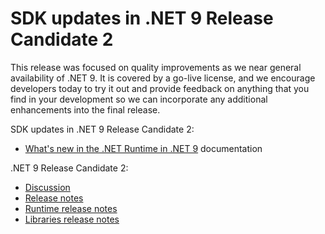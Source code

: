 # SDK updates in .NET 9 Release Candidate 2

This release was focused on quality improvements as we near general availability of .NET 9. It is covered by a go-live license, and we encourage developers today to try it out and provide feedback on anything that you find in your development so we can incorporate any additional enhancements into the final release.

SDK updates in .NET 9 Release Candidate 2:

* [What's new in the .NET Runtime in .NET 9](https://learn.microsoft.com/dotnet/core/whats-new/dotnet-9/overview) documentation

.NET 9 Release Candidate 2:

* [Discussion](https://aka.ms/dotnet/9/rc)
* [Release notes](README.md)
* [Runtime release notes](runtime.md)
* [Libraries release notes](libraries.md)

